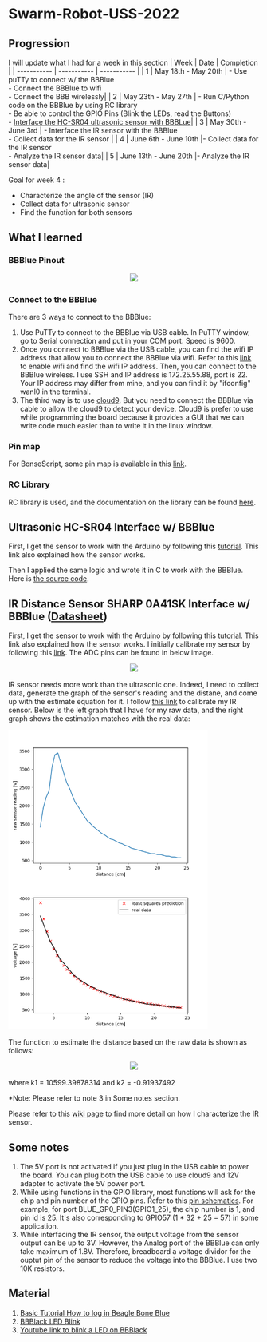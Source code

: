 # Swarm-Robot-USS-2022

## Progression
I will update what I had for a week in this section
|   Week      | Date        | Completion  |
| ----------- | ----------- | ----------- |
|     1       | May 18th - May 20th   | - Use puTTy to connect w/ the BBBlue <br/> - Connect the BBBlue to wifi <br/> - Connect the BBB wirelessly|
|     2       | May 23th - May 27th   | - Run C/Python code on the BBBlue by using RC library <br/> - Be able to control the GPIO Pins (Blink the LEDs, read the Buttons) <br> - [Interface the HC-SR04 ultrasonic sensor with BBBLue](https://github.com/ptyn7600/Swarm-Robot-USS-2022/tree/main/ultrasonic_RC_Nhu)|
|     3       | May 30th - June 3rd   | - Interface the IR sensor with the BBBlue <br/> - Collect data for the IR sensor |
|     4       | June 6th - June 10th    |- Collect data for the IR sensor <br/> - Analyze the IR sensor data|
|     5       | June 13th - June 20th    |- Analyze the IR sensor data|

Goal for week 4 :
- Characterize the angle of the sensor (IR)
- Collect data for ultrasonic sensor
- Find the function for both sensors

## What I learned

### BBBlue Pinout

<p align = "center">
<img src = "https://user-images.githubusercontent.com/92234542/169590214-6d848bc9-e1a7-4a60-bb77-7550e176be5a.jpg" height="300">
<p/>

### Connect to the BBBlue 

There are 3 ways to connect to the BBBlue:
1. Use PuTTy to connect to the BBBlue via USB cable. In PuTTY window, go to Serial connection and put in your COM port. Speed is 9600.
2. Once you connect to BBBlue via the USB cable, you can find the wifi IP address that allow you to connect the BBBlue via wifi. Refer to this [link](https://static.packt-cdn.com/downloads/BeagleBoneRoboticProjectsSecondEdition_ColorImages.pdf) to enable wifi and find the wifi IP address. Then, you can connect to the BBBlue wireless. I use SSH and IP address is 172.25.55.88, port is 22. Your IP address may differ from mine, and you can find it by "ifconfig" wanl0 in the terminal.
3. The third way is to use [cloud9](https://beagleboard.org/support/bone101). But you need to connect the BBBlue via cable to allow the cloud9 to detect your device. Cloud9 is prefer to use while programming the board because it provides a GUI that we can write code much easier than to write it in the linux window.

### Pin map
For BonseScript,  some pin map is available in this [link](https://groups.google.com/g/beagleboard/c/xE-ntPE-jnI).

### RC Library
RC library is used, and the documentation on the library can be found [here](http://strawsondesign.com/docs/librobotcontrol/).

## Ultrasonic HC-SR04 Interface w/ BBBlue

First, I get the sensor to work with the Arduino by following this [tutorial](https://create.arduino.cc/projecthub/abdularbi17/ultrasonic-sensor-hc-sr04-with-arduino-tutorial-327ff6). This link also explained how the sensor works.

Then I applied the same logic and wrote it in C to work with the BBBlue. Here is [the source code](https://github.com/ptyn7600/Swarm-Robot-USS-2022/tree/main/ultrasonic_RC_Nhu).

## IR Distance Sensor SHARP 0A41SK Interface w/ BBBlue ([Datasheet](https://www.pololu.com/file/0J713/GP2Y0A41SK0F.pdf))

First, I get the sensor to work with the Arduino by following this [tutorial]([https://create.arduino.cc/projecthub/abdularbi17/ultrasonic-sensor-hc-sr04-with-arduino-tutorial-327ff6](https://create.arduino.cc/projecthub/jenniferchen/distance-measuring-sensor-900520)). This link also explained how the sensor works. I initially calibrate my sensor by following this [link](https://aleksandarhaber.com/noise-reduction-and-calibration-of-distance-sensors-sharp-infrared-sensors/).
The ADC pins can be found in below image.
<p align = "center">
<img src = "https://user-images.githubusercontent.com/92234542/170564906-142d1ee4-2e32-400f-a749-13df2335e59c.png" height="300">
<p/>

IR sensor needs more work than the ultrasonic one. Indeed, I need to collect data, generate the graph of the sensor's reading and the distane, and come up with the estimate equation for it. I follow [this link](https://aleksandarhaber.com/noise-reduction-and-calibration-of-distance-sensors-sharp-infrared-sensors/) to calibrate my IR sensor. Below is the left graph that I have for my raw data, and the right graph shows the estimation matches with the real data:

<img src = "https://github.com/ptyn7600/Swarm-Robot-USS-2022/blob/main/raw_data_graph.png" width="400" height="300" align="left">

<img src = "https://github.com/ptyn7600/Swarm-Robot-USS-2022/blob/main/estimate_graph_IR.png" width="400" height="300">

The function to estimate the distance based on the raw data is shown as follows:
<p align = "center">
<img src = "https://latex.codecogs.com/png.image?\dpi{110}\bg{white}d&space;=&space;(\frac{rawData}{k_1})^{\frac{1}{k_2}}">
<p/>
where k1 = 10599.39878314 and k2 = -0.91937492

*Note: Please refer to note 3 in Some notes section.

Please refer to this [wiki page](https://github.com/ptyn7600/Swarm-Robot-USS-2022/wiki/IR---Angle-of-the-Object-Characterization) to find more detail on how I characterize the IR sensor.

## Some notes 
1. The 5V port is not activated if you just plug in the USB cable to power the board. You can plug both the USB cable to use cloud9 and 12V adapter to activate the 5V power port. 
2. While using functions in the GPIO library, most functions will ask for the chip and pin number of the GPIO pins. Refer to this [pin schematics](https://user-images.githubusercontent.com/92234542/169590214-6d848bc9-e1a7-4a60-bb77-7550e176be5a.jpg). For example, for port BLUE_GP0_PIN3(GPIO1_25), the chip number is 1, and pin id is 25. It's also corresponding to GPIO57 (1 * 32 + 25 = 57) in some application.
3. While interfacing the IR sensor, the output voltage from the sensor output can be up to 3V. However, the Analog port of the BBBlue can only take maximum of 1.8V. Therefore, breadboard a voltage dividor for the ouptut pin of the sensor to reduce the voltage into the BBBlue. I use two 10K resistors.  


## Material
1. [Basic Tutorial How to log in Beagle Bone Blue](https://static.packt-cdn.com/downloads/BeagleBoneRoboticProjectsSecondEdition_ColorImages.pdf)
2. [BBBlack LED Blink](http://derekmolloy.ie/beaglebone-controlling-the-on-board-leds-using-c/)
3. [Youtube link to blink a LED on BBBlack](https://www.youtube.com/watch?v=pJWcRPcqk3g)
